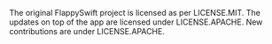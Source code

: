 The original FlappySwift project is licensed as per LICENSE.MIT. The updates on top of the app are licensed under LICENSE.APACHE. New contributions are under LICENSE.APACHE.